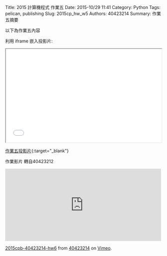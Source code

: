 Title: 2015 計算機程式 作業五
Date: 2015-10/29 11:41
Category: Python
Tags: pelican, publishing
Slug: 2015cp_hw_w5
Authors: 40423214
Summary: 作業五摘要

以下為作業五內容

利用 iframe 嵌入投影片:

<iframe src="40423214_cp_w5_p.html" width="500" height="300"></iframe>

[作業五投影片](40423214_cp_w5_p.html){:target="_blank"}

作業影片
轉自40423212
<iframe src="https://player.vimeo.com/video/144977818" width="500" height="232" frameborder="0" webkitallowfullscreen mozallowfullscreen allowfullscreen></iframe> <p><a href="https://vimeo.com/144977818">2015cpb-40423214-hw6</a> from <a href="https://vimeo.com/user45523667">40423214</a> on <a href="https://vimeo.com">Vimeo</a>.</p>